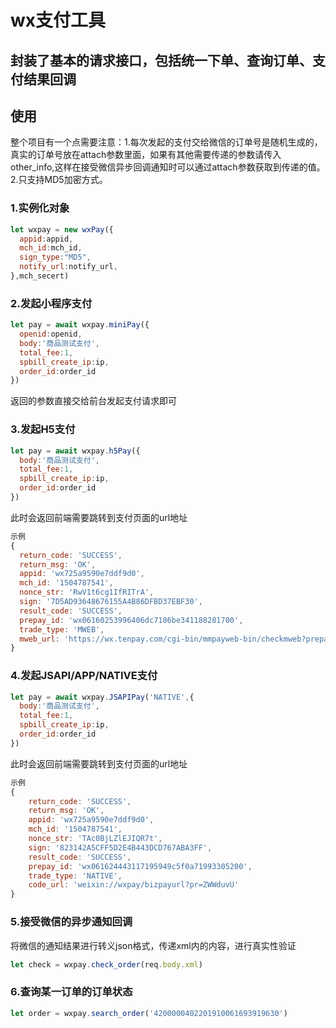# wx支付工具

## 封装了基本的请求接口，包括统一下单、查询订单、支付结果回调

## 使用
整个项目有一个点需要注意：1.每次发起的支付交给微信的订单号是随机生成的，真实的订单号放在attach参数里面，如果有其他需要传递的参数请传入
other_info,这样在接受微信异步回调通知时可以通过attach参数获取到传递的值。2.只支持MD5加密方式。

### 1.实例化对象
``` js
let wxpay = new wxPay({
  appid:appid,
  mch_id:mch_id,
  sign_type:"MD5",
  notify_url:notify_url,
},mch_secert)
```

### 2.发起小程序支付
``` js
let pay = await wxpay.miniPay({
  openid:openid,
  body:'商品测试支付',
  total_fee:1,
  spbill_create_ip:ip,
  order_id:order_id
})
```
返回的参数直接交给前台发起支付请求即可


### 3.发起H5支付
``` js
let pay = await wxpay.h5Pay({
  body:'商品测试支付',
  total_fee:1,
  spbill_create_ip:ip,
  order_id:order_id
})
```
此时会返回前端需要跳转到支付页面的url地址

``` js
示例
{
  return_code: 'SUCCESS',
  return_msg: 'OK',
  appid: 'wx725a9590e7ddf9d0',
  mch_id: '1504787541',
  nonce_str: 'RwV1t6cg1IfRITrA',
  sign: '7D5AD93648676155A4B86DFBD37EBF30',
  result_code: 'SUCCESS',
  prepay_id: 'wx06160253996406dc7186be341188281700',
  trade_type: 'MWEB',
  mweb_url: 'https://wx.tenpay.com/cgi-bin/mmpayweb-bin/checkmweb?prepay_id=wx06160253996406dc7186be341188281700&package=3523276229'
}
```


### 4.发起JSAPI/APP/NATIVE支付
``` js
let pay = await wxpay.JSAPIPay('NATIVE',{
  body:'商品测试支付',
  total_fee:1,
  spbill_create_ip:ip,
  order_id:order_id
})
```
此时会返回前端需要跳转到支付页面的url地址

``` js
示例
{
    return_code: 'SUCCESS',
    return_msg: 'OK',
    appid: 'wx725a9590e7ddf9d0',
    mch_id: '1504787541',
    nonce_str: 'TAc0BjLZlEJIQR7t',
    sign: '823142A5CFF5D2E4B443DCD767ABA3FF',
    result_code: 'SUCCESS',
    prepay_id: 'wx061624443117195949c5f0a71993305200',
    trade_type: 'NATIVE',
    code_url: 'weixin://wxpay/bizpayurl?pr=ZWWduvU' 
}
```


### 5.接受微信的异步通知回调
将微信的通知结果进行转义json格式，传递xml内的内容，进行真实性验证
``` js
let check = wxpay.check_order(req.body.xml)
```

### 6.查询某一订单的订单状态
``` js
let order = wxpay.search_order('4200000402201910061693919630')
```


